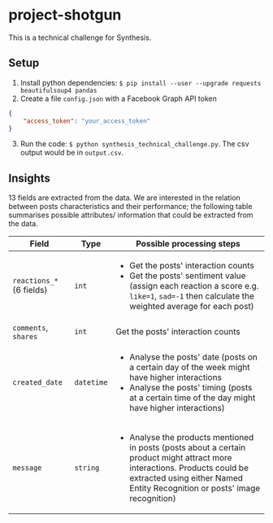 # project-shotgun

This is a technical challenge for Synthesis.

## Setup

1. Install python dependencies: `$ pip install --user --upgrade requests beautifulsoup4 pandas`
2. Create a file `config.json` with a Facebook Graph API token
```json
{
    "access_token": "your_access_token"
}
```
3. Run the code: `$ python synthesis_technical_challenge.py`. The csv output would be in `output.csv`.

## Insights

13 fields are extracted from the data. We are interested in the relation between posts characteristics and their performance; the following table summarises possible attributes/ information that could be extracted from the data.

| Field | Type | Possible processing steps
| --- | --- | ---
| `reactions_*` (6 fields) | `int` | <ul><li>Get the posts' interaction counts</li><li>Get the posts' sentiment value (assign each reaction a score e.g. `like=1`, `sad=-1` then calculate the weighted average for each post)</li></ul>
| `comments`, `shares` | `int` | Get the posts' interaction counts
| `created_date` | `datetime` | <ul><li>Analyse the posts' date (posts on a certain day of the week might have higher interactions</li><li>Analyse the posts' timing (posts at a certain time of the day might have higher interactions)</li></ul>
| `message` | `string` | <ul><li>Analyse the products mentioned in posts (posts about a certain product might attract more interactions. Products could be extracted using either Named Entity Recognition or posts' image recognition)</li></ul>